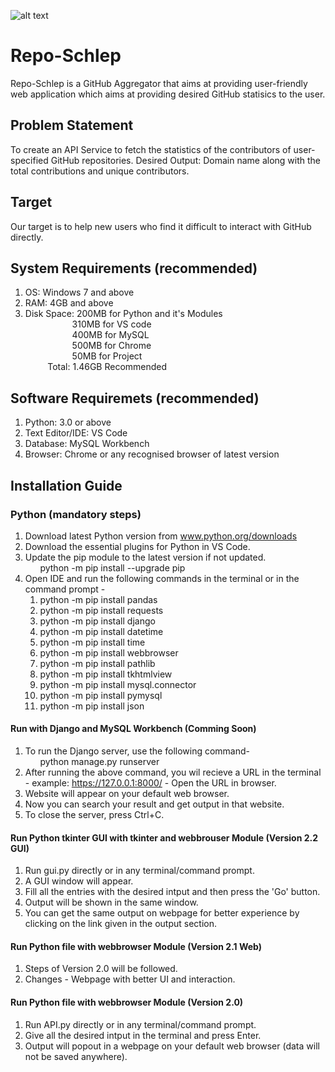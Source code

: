 ![alt text](https://github.com/akashdeepchand/Repo-Schlep/blob/Code_V2.2_GUI/images/nav1.png?raw=true)
# Repo-Schlep
Repo-Schlep is a GitHub Aggregator that aims at providing user-friendly web application which aims at providing desired GitHub statisics to the user.

## Problem Statement
To create an API Service to fetch the statistics of the contributors of user-specified GitHub repositories.
Desired Output: Domain name along with the total contributions and unique contributors.

## Target
Our target is to help new users who find it difficult to interact with GitHub directly. 

## System Requirements (recommended)
1. OS: Windows 7 and above
2. RAM: 4GB and above
3. Disk Space: 200MB for Python and it's Modules <br /> 
 &nbsp; &nbsp; &nbsp; &nbsp; &nbsp; &nbsp; &nbsp; &nbsp; &nbsp; &nbsp;310MB for VS code <br />
 &nbsp; &nbsp; &nbsp; &nbsp; &nbsp; &nbsp; &nbsp; &nbsp; &nbsp; &nbsp;400MB for MySQL <br />
 &nbsp; &nbsp; &nbsp; &nbsp; &nbsp; &nbsp; &nbsp; &nbsp; &nbsp; &nbsp;500MB for Chrome <br />
 &nbsp; &nbsp; &nbsp; &nbsp; &nbsp; &nbsp; &nbsp; &nbsp; &nbsp; &nbsp;50MB for Project <br />
 &nbsp; &nbsp; &nbsp; &nbsp; &nbsp;Total: 1.46GB Recommended

## Software Requiremets (recommended) 
1. Python: 3.0 or above
2. Text Editor/IDE: VS Code 
3. Database: MySQL Workbench
4. Browser: Chrome or any recognised browser of latest version

## Installation Guide
### Python (mandatory steps)
1. Download latest Python version from www.python.org/downloads
2. Download the essential plugins for Python in VS Code.
3. Update the pip module to the latest version if not updated. <br />
 &nbsp; &nbsp; &nbsp; python -m pip install --upgrade pip       
5. Open IDE and run the following commands in the terminal or in the command prompt -
     1. python -m pip install pandas
     2. python -m pip install requests
     3. python -m pip install django
     4. python -m pip install datetime
     5. python -m pip install time
     6. python -m pip install webbrowser
     7. python -m pip install pathlib
     8. python -m pip install tkhtmlview
     9. python -m pip install mysql.connector
     10. python -m pip install pymysql
     11. python -m pip install json
#### Run with Django and MySQL Workbench (Comming Soon)
1. To run the Django server, use the following command- <br /> 
 &nbsp; &nbsp; &nbsp; python manage.py runserver
2. After running the above command, you wil recieve a URL in the terminal - example: https://127.0.0.1:8000/ - Open the URL in browser.
3. Website will appear on your default web browser.
4. Now you can search your result and get output in that website.
5. To close the server, press Ctrl+C. 
#### Run Python tkinter GUI with tkinter and webbrouser Module (Version 2.2 GUI)
1. Run gui.py directly or in any terminal/command prompt.
2. A GUI window will appear.
3. Fill all the entries with the desired intput and then press the 'Go' button.
4. Output will be shown in the same window.
5. You can get the same output on webpage for better experience by clicking on the link given in the output section.
#### Run Python file with webbrowser Module (Version 2.1 Web)
1. Steps of Version 2.0 will be followed.
2. Changes - Webpage with better UI and interaction.
#### Run Python file with webbrowser Module (Version 2.0)
1. Run API.py directly or in any terminal/command prompt.
2. Give all the desired intput in the terminal and press Enter.
3. Output will popout in a webpage on your default web browser (data will not be saved anywhere).


     
